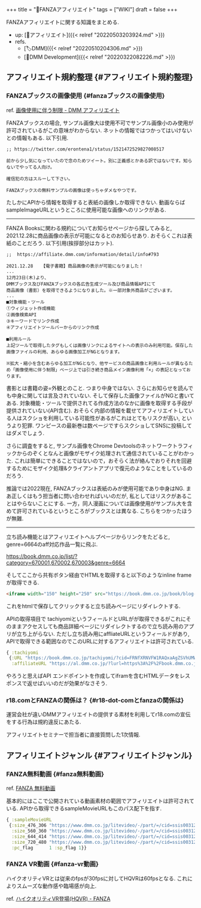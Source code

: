 +++
title = "📝FANZAアフィリエイト"
tags = ["WIKI"]
draft = false
+++

FANZAアフィリエイトに関する知識をまとめる.

-   up: [📂アフィリエイト]({{< relref "20220503203924.md" >}})
-   refs.
    -   [🏷DMM]({{< relref "20220510204306.md" >}})
    -   [📝DMM Development]({{< relref "20220322082226.md" >}})


## アフィリエイト規約整理 {#アフィリエイト規約整理}


### FANZAブックスの画像使用 {#fanzaブックスの画像使用}

ref. [画像使用に伴う制限 - DMM アフィリエイト](https://affiliate.dmm.com/guide/diagram/ad/ristriction/)

FANZAブックスの場合, サンプル画像大は使用不可でサンプル画像小のみ使用が許可されているがこの意味がわからない. ネットの情報ではつかってはいけないとの情報もある. 以下引用.

```text
;; https://twitter.com/erontena1/status/1521472529827008517

前から少し気になっていたので念のためツイート。別に正義感とかある訳ではないです。知らないでやってる人向け。

確信犯の方はスルーして下さい。

FANZAブックスの無料サンプルの画像は使っちゃダメなやつです。
```

たしかにAPIから情報を取得すると表紙の画像しか取得できない. 動画ならばsampleImageURLというところに使用可能な画像へのリンクがある.

---

FANZA Booksに関わる規約についてお知らせページから探してみると, 2021.12.28に商品画像の表示が可能になるとのお知らせあり. おそらくこれは表紙のことだろう. 以下引用(挨拶部分はカット).

```text
;;  https://affiliate.dmm.com/information/detail/info#793

2021.12.28   【電子書籍】商品画像の表示が可能になりました！
...
12月23日(木)より、
DMMブックス及びFANZAブックスの各広告生成ツール及び商品情報APIにて
商品画像（書影）を取得できるようになりました。※一部対象外商品がございます。
...
■対象機能・ツール
①ウィジェット作成機能
②画像検索API
③キーワードでリンク作成
④アフィリエイトツールバーからのリンク作成

■利用ルール
上記ツールで取得したタグもしくは画像リンクによるサイトへの表示のみ利用可能。保存した画像ファイルの利用、あらゆる画像加工がNGとなります。

※拡大・縮小を含むあらゆる加工がNGとなり、他サービスの商品画像と利用ルールが異なるため「画像使用に伴う制限」ページ上では引き続き商品メイン画像利用「×」の表記となっております。
```

書影とは書籍の姿=外観とのこと. つまり中身ではない. さらにお知らせを読んでも中身に関しては言及されていない. そして保存した画像ファイルがNGと書いてある. 対象機能・ツールで提供されてる作成方法のなかに画像を取得する手段が提供されていない(API含む). おそらく内部の情報を載せてアフィリエイトしている人はスクショを利用している可能性があるがこれはとてもリスクが高い, というより犯罪. ワンピースの最新巻は数ページですらスクショしてSNSに投稿してはダメでしょう.

さらに調査をすると, サンプル画像をChrome Devtoolsのネットワークトラフィックからのぞくとなんと画像がモザイク処理されて通信されていることがわかった. これは簡単にできることではないので，おそらく法が絡んでおりそれを回避するためにモザイク処理&クライアントアプリで復元のようなことをしているのだろう.

推論では2022現在, FANZAブックスは表紙のみが使用可能であり中身はNG. まあ正しくはもう担当者に問い合わせればいいのだが, 私としてはリスクがあることはやらないことにする. 一方，同人漫画については画像使用がサンプル大を含めて許可されているというところがブックスとは異なる. こちらをつかったほうが無難.

---

立ち読み機能とはアフィリエイトヘルプページからリンクをたどると, genre=6664のaff対応作品一覧に飛ぶ.

<https://book.dmm.co.jp/list/?category=670001,670002,670003&genre=6664>

そしてここから共有ボタン経由でHTMLを取得すると以下のようなinline frameが取得できる.

```html
<iframe width="150" height="250" src="https://book.dmm.co.jp/book/blog-parts/?product_id=b866afgwi00685&size=150_250" scrolling="no" frameborder="0" allowfullscreen></iframe>
```

これをhtmlで保存してクリックすると立ち読みページにリダイレクトする.

APIの取得項目で tachiyomiというフィールドとURLがが取得できるがこれにそのままアクセスしても商品詳細ページにリダイレクトするので立ち読み用のアプリが立ち上がらない. ただし立ち読み用にaffliateURLというフィールドがあり, APIで取得できる範囲なのでこのURLに対するアフィリエイトは許可されている.

```clojure
{ :tachiyomi
 {:URL "https://book.dmm.co.jp/tachiyomi/?cid=FRNfXRNVFW1RAQxaAgZSVhUMWEIACVwMU05EDl0VClQMBllNB1o*UFcKWhRHVwVfCBxZW1kEVQ__&lin=1&sd=0",
  :affiliateURL "https://al.dmm.co.jp/?lurl=https%3A%2F%2Fbook.dmm.co.jp%2Ftachiyomi%2F%3Fcid%3DFRNfXRNVFW1RAQxaAgZSVhUMWEIACVwMU05EDl0VClQMBllNB1o%2AUFcKWhRHVwVfCBxZW1kEVQ__%26lin%3D1%26sd%3D0%2F&af_id=hogehoge-xxx&ch=api"}}
```

やろうと思えばAPI エンドポイントを作成してiframを含むHTMLデータをレスポンスで返せばいいのだが効果がなさそう.


### r18.comとFANZAの関係は？ {#r18-dot-comとfanzaの関係は}

運営会社が違いDMMアフィリエイトの提供する素材を利用してr18.comの宣伝をする行為は規約違反にあたる.

アフィリエイトセミナーで担当者に直接質問した1次情報.


## アフィリエイトジャンル {#アフィリエイトジャンル}


### FANZA無料動画 {#fanza無料動画}

ref. [FANZA 無料動画](https://www.dmm.co.jp/litevideo/)

基本的にはここで公開されている動画素材の範囲でアフィリエイトは許可されている. APIから取得できるsampleMovieURLもこのパス配下を指す.

```clojure
{ :sampleMovieURL
 {:size_476_306 "https://www.dmm.co.jp/litevideo/-/part/=/cid=ssis00312/size=476_306/affi_id=hogehoge-xxx/"
  :size_560_360 "https://www.dmm.co.jp/litevideo/-/part/=/cid=ssis00312/size=560_360/affi_id=hogehoge-xxx/"
  :size_644_414 "https://www.dmm.co.jp/litevideo/-/part/=/cid=ssis00312/size=644_414/affi_id=hogehoge-xxx/"
  :size_720_480 "https://www.dmm.co.jp/litevideo/-/part/=/cid=ssis00312/size=720_480/affi_id=hogehoge-xxx/"
  :pc_flag      1 :sp_flag 1}}
```


### FANZA VR動画 {#fanza-vr動画}

ハイクオリティVRとは従来のfpsが30fpsに対してHQVRは60fpsとなる. これによりスムーズな動作感や臨場感が向上.

ref. [ハイクオリティVR登場(HQVR) - FANZA](https://www.dmm.co.jp/digital/vr/hq_promotion)
